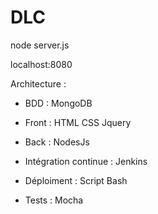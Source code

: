 # DLC

node server.js

localhost:8080


Architecture :
- BDD : MongoDB

- Front : HTML CSS Jquery
- Back : NodesJs
- Intégration continue : Jenkins
- Déploiment : Script Bash
- Tests : Mocha
